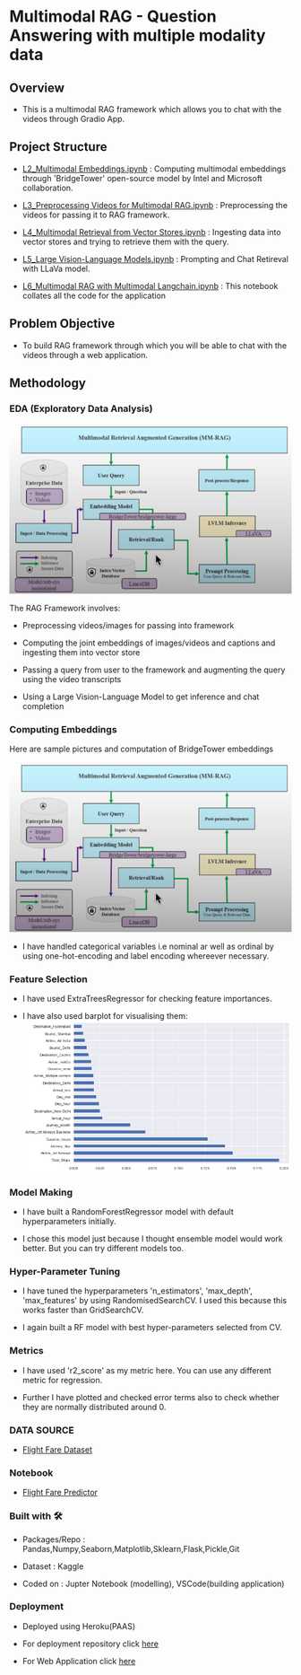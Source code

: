 # Multimodal RAG - Question Answering with multiple modality data

## Overview
- This is a multimodal RAG framework which allows you to chat with the videos through Gradio App.

## Project Structure
- [L2_Multimodal Embeddings.ipynb](https://github.com/Pratik872/RAG/blob/main/Multimodal%20RAG/L2_Multimodal%20Embeddings.ipynb) : Computing multimodal embeddings through 'BridgeTower' open-source model by Intel and Microsoft collaboration.

- [L3_Preprocessing Videos for Multimodal RAG.ipynb](https://github.com/Pratik872/RAG/blob/main/Multimodal%20RAG/L3_Preprocessing%20Videos%20for%20Multimodal%20RAG%20.ipynb) : Preprocessing the videos for passing it to RAG framework.

- [L4_Multimodal Retrieval from Vector Stores.ipynb](https://github.com/Pratik872/RAG/blob/main/Multimodal%20RAG/L4_Multimodal%20Retrieval%20from%20Vector%20Stores.ipynb) : Ingesting data into vector stores and trying to retrieve them with the query.

- [L5_Large Vision-Language Models.ipynb](https://github.com/Pratik872/RAG/blob/main/Multimodal%20RAG/L5_Large%20Vision-Language%20Models.ipynb) : Prompting and Chat Retireval with LLaVa model.

- [L6_Multimodal RAG with Multimodal Langchain.ipynb](https://github.com/Pratik872/RAG/blob/main/Multimodal%20RAG/L6_Multimodal%20RAG%20with%20Multimodal%20Langchain.ipynb) : This notebook collates all the code for the application

## Problem Objective
- To build RAG framework through which you will be able to chat with the videos through a web application.

## Methodology

### EDA (Exploratory Data Analysis) 

![MultiModal RAG Flow](https://github.com/Pratik872/RAG/blob/main/Multimodal%20RAG/images/Multimodal_RAG_Flow.png)

The RAG Framework involves:
- Preprocessing videos/images for passing into framework

- Computing the joint embeddings of images/videos and captions and ingesting them into vector store

- Passing a query from user to the framework and augmenting the query using the video transcripts

- Using a Large Vision-Language Model to get inference and chat completion

### Computing Embeddings

Here are sample pictures and computation of BridgeTower embeddings

![Sample images](https://github.com/Pratik872/RAG/blob/main/Multimodal%20RAG/images/Multimodal_RAG_Flow.png)

- I have handled categorical variables i.e nominal ar well as ordinal by using one-hot-encoding and label encoding whereever necessary.

### Feature Selection
- I have used ExtraTreesRegressor for checking feature importances.

- I have also used barplot for visualising them:
![Feature_Imp](https://github.com/Pratik872/ML/blob/main/E2E%20Project/FlightFarePredictor/readme_resources/feature%20importances.png)

### Model Making

- I have built a RandomForestRegressor model with default hyperparameters initially.

- I chose this model just because I thought ensemble model would work better. But you can try different models too.

### Hyper-Parameter Tuning

- I have tuned the hyperparameters 'n_estimators', 'max_depth', 'max_features' by using RandomisedSearchCV. I used  this because this works faster than GridSearchCV.

- I again built a RF model with best hyper-parameters selected from CV.

### Metrics

- I have used 'r2_score' as my metric here. You can use any different metric for regression.

- Further I have plotted and checked error terms also to check whether they are normally distributed around 0.

### DATA SOURCE
- [Flight Fare Dataset](https://www.kaggle.com/nikhilmittal/flight-fare-prediction-mh/)

### Notebook
- [Flight Fare Predictor](https://github.com/Pratik872/ML/blob/main/E2E%20Project/FlightFarePredictor/Flight%20Fare%20Prediction.ipynb)

### Built with 🛠️
- Packages/Repo : Pandas,Numpy,Seaborn,Matplotlib,Sklearn,Flask,Pickle,Git

- Dataset : Kaggle

- Coded on : Jupter Notebook (modelling), VSCode(building application)

### Deployment
- Deployed using Heroku(PAAS)

- For deployment repository click [here](https://github.com/Pratik872/ML/tree/deployFlight)

- For Web Application click [here](https://flight-fare-deploy.herokuapp.com/)
